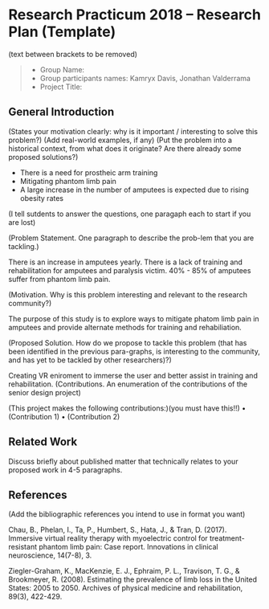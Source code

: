 # Research Practicum 2018 – Research Plan (Template)
(text between brackets to be removed)

> * Group Name: 
> * Group participants names: Kamryx Davis, Jonathan Valderrama
> * Project Title: 

## General Introduction

(States your motivation clearly: why is it important / interesting to solve this problem?)
(Add real-world examples, if any)
(Put the problem into a historical context, from what does it originate? Are there already some proposed solutions?)

- There is a need for prostheic arm training
- Mitigating phantom limb pain
- A large increase in the number of amputees is expected due to rising obesity rates

(I tell sutdents to answer the questions, one paragaph each to start if you are lost)

(Problem Statement. One paragraph to describe the prob-lem that you are tackling.)

There is an increase in amputees yearly. There is a lack of training and rehabilitation for amputees and paralysis victim. 40% - 85% of amputees suffer from phantom limb pain.

(Motivation. Why is this problem interesting and relevant to the research community?)

The purpose of this study is to explore ways to mitigate phatom limb pain in amputees and provide alternate methods for training and rehabiliation.

(Proposed Solution. How do we propose to tackle this problem (that has been identified in the previous para-graphs, is interesting to the community, and has yet to be tackled by other researchers)?)

Creating VR eniroment to immerse the user and better assist in training and rehabilitation.
(Contributions. An enumeration of the contributions of the senior design project)

(This project makes the following contributions:)(you must have this!!)
•	(Contribution 1)
•	(Contribution 2)


## Related Work

Discuss briefly about published matter that technically relates to your proposed work in 4-5 paragraphs.

## References 

(Add the bibliographic references you intend to use in format you want)

Chau, B., Phelan, I., Ta, P., Humbert, S., Hata, J., & Tran, D. (2017). Immersive virtual reality therapy with myoelectric control for treatment-resistant phantom limb pain: Case report. Innovations in clinical neuroscience, 14(7-8), 3.

Ziegler-Graham, K., MacKenzie, E. J., Ephraim, P. L., Travison, T. G., & Brookmeyer, R. (2008). Estimating the prevalence of limb loss in the United States: 2005 to 2050. Archives of physical medicine and rehabilitation, 89(3), 422-429.



